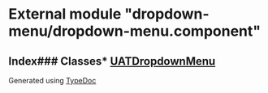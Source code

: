 # External module "dropdown-menu/dropdown-menu.component"
## Index### Classes* [UATDropdownMenu](../classes/_dropdown_menu_dropdown_menu_component_.uatdropdownmenu.html)
Generated using [TypeDoc](http://typedoc.io)